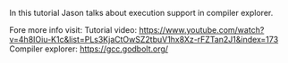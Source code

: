 In this tutorial Jason talks about execution support in compiler explorer.

Fore more info visit:
Tutorial video:	https://www.youtube.com/watch?v=4h8IOiu-K1c&list=PLs3KjaCtOwSZ2tbuV1hx8Xz-rFZTan2J1&index=173
Compiler explorer:	https://gcc.godbolt.org/ 
